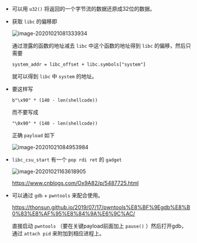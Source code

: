 + 可以用 `u32()` 将返回的一个字节流的数据还原成32位的数据。

+ 获取 `libc` 的偏移即

  ![image-20201021081333934](https://cdn.jsdelivr.net/gh/smallzhong/picgo-pic-bed/image-20201021081333934.png)

  通过泄露的函数的地址减去 `libc` 中这个函数的地址得到 `libc` 的偏移，然后只需要

  ```python3
  system_addr = libc_offset + libc.symbols["system"]
  ```

  就可以得到 `libc` 中 `system` 的地址。

+ 要这样写

  ```python3
  b"\x90" * (140 - len(shellcode))
  ```

  而不要写成

  ```python3
  "\0x90" * (140 - len(shellcode))
  ```

  正确 `payload` 如下

  ![image-20201021084953984](https://cdn.jsdelivr.net/gh/smallzhong/picgo-pic-bed/image-20201021084953984.png)
  
+ `libc_csu_start` 有一个 `pop rdi ret` 的 `gadget`

  ![image-20201021163618905](https://cdn.jsdelivr.net/gh/smallzhong/picgo-pic-bed/image-20201021163618905.png)

  https://www.cnblogs.com/Ox9A82/p/5487725.html
  
+ 可以通过 `gdb` + `pwntools` 来配合使用。

  https://thonsun.github.io/2019/07/17/pwntools%E8%BF%9Egdb%E8%B0%83%E8%AF%95%E8%84%9A%E6%9C%AC/

  直接启动 `pwntools` （要在关键payload前面加上 `pause()` ）然后打开gdb，通过 `attach pid` 来附加到相应进程上。 